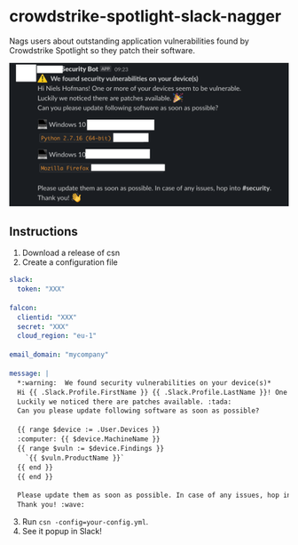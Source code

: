 # crowdstrike-spotlight-slack-nagger
Nags users about outstanding application vulnerabilities found by Crowdstrike Spotlight so they patch their software.

![slack example](.github/readme/screenshot.png)

## Instructions

1. Download a release of csn
2. Create a configuration file

```yaml
slack:
  token: "XXX"

falcon:
  clientid: "XXX"
  secret: "XXX"
  cloud_region: "eu-1"

email_domain: "mycompany"

message: |
  *:warning:  We found security vulnerabilities on your device(s)*
  Hi {{ .Slack.Profile.FirstName }} {{ .Slack.Profile.LastName }}! One or more of your devices seem to be vulnerable.
  Luckily we noticed there are patches available. :tada:
  Can you please update following software as soon as possible?

  {{ range $device := .User.Devices }}
  :computer: {{ $device.MachineName }}
  {{ range $vuln := $device.Findings }}
    `{{ $vuln.ProductName }}`
  {{ end }}
  {{ end }}

  Please update them as soon as possible. In case of any issues, hop into *#security*.
  Thank you! :wave:
```
3. Run `csn -config=your-config.yml`.
4. See it popup in Slack!